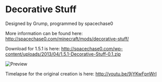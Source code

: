 Decorative Stuff
================
Designed by Grump, programmed by spacechase0

More information can be found here: http://spacechase0.com/minecraft/mods/decorative-stuff/

Download for 1.5.1 is here: http://spacechase0.com/wp-content/uploads/2013/04/1.5.1-Decorative-Stuff-0.1.zip

![Preview](http://spacechase0.com/wp-content/uploads/2013/04/2013-04-01_12.15.24.png)

Timelapse for the original creation is here: http://youtu.be/9jYKwFpnWrI
